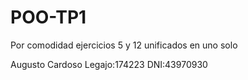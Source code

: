 # POO-TP1

Por comodidad ejercicios 5 y 12 unificados en uno solo

Augusto Cardoso Legajo:174223 DNI:43970930